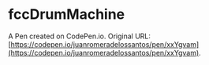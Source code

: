 # fccDrumMachine

A Pen created on CodePen.io. Original URL: [https://codepen.io/juanromeradelossantos/pen/xxYgvam](https://codepen.io/juanromeradelossantos/pen/xxYgvam).

